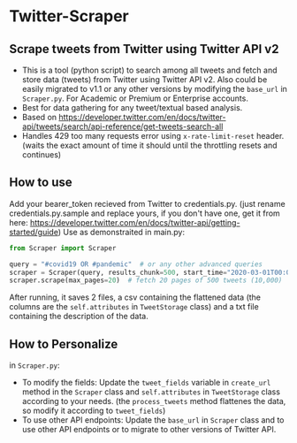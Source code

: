 # Twitter-Scraper
## Scrape tweets from Twitter using Twitter API v2

- This is a tool (python script) to search among all tweets and fetch and store data (tweets) from Twitter using Twitter API v2. Also could be easily migrated to v1.1 or any other versions by modifying the `base_url` in `Scraper.py`. For Academic or Premium or Enterprise accounts.
- Best for data gathering for any tweet/textual based analysis.
- Based on https://developer.twitter.com/en/docs/twitter-api/tweets/search/api-reference/get-tweets-search-all
- Handles 429 too many requests error using `x-rate-limit-reset` header. (waits the exact amount of time it should until the throttling resets and continues)

## How to use
Add your bearer_token recieved from Twitter to credentials.py. (just rename credentials.py.sample and replace yours, if you don't have one, get it from here: https://developer.twitter.com/en/docs/twitter-api/getting-started/guide)
Use as demonstraited in main.py:
```python
from Scraper import Scraper

query = "#covid19 OR #pandemic"  # or any other advanced queries
scraper = Scraper(query, results_chunk=500, start_time="2020-03-01T00:00:00Z", end_time="2021-02-016T00:00:00Z")  # or any other parameters from https://developer.twitter.com/en/docs/twitter-api/tweets/search/api-reference/get-tweets-search-all
scraper.scrape(max_pages=20)  # fetch 20 pages of 500 tweets (10,000)
```
After running, it saves 2 files, a csv containing the flattened data (the columns are the `self.attributes` in `TweetStorage` class) and a txt file containing the description of the data.

## How to Personalize
in `Scraper.py`:
- To modify the fields: Update the `tweet_fields` variable in `create_url` method in the `Scraper` class and `self.attributes` in `TweetStorage` class according to your needs. (the `process_tweets` method flattenes the data, so modify it according to `tweet_fields`)
- To use other API endpoints: Update the `base_url` in `Scraper` class and to use other API endpoints or to migrate to other versions of Twitter API.


